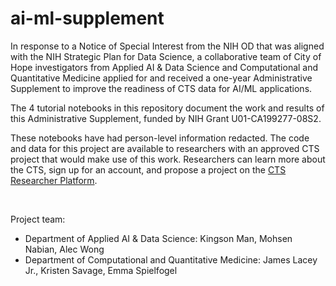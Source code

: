 # ai-ml-supplement

In response to a Notice of Special Interest from the NIH OD that was aligned with the NIH Strategic Plan for Data Science, a collaborative team of City of Hope investigators from Applied AI & Data Science and Computational and Quantitative Medicine applied for and received a one-year Administrative Supplement to improve the readiness of CTS data for AI/ML applications. 

The 4 tutorial notebooks in this repository document the work and results of this Administrative Supplement, funded by NIH Grant U01-CA199277-08S2.

These notebooks have had person-level information redacted. The code and data for this project are available to researchers with an approved CTS project that would make use of this work. Researchers can learn more about the CTS, sign up for an account, and propose a project on the [CTS Researcher Platform](https://calteachersstudy.my.site.com/researchers/s/).

<br>

Project team:
- Department of Applied AI & Data Science: Kingson Man, Mohsen Nabian, Alec Wong
- Department of Computational and Quantitative Medicine: James Lacey Jr., Kristen Savage, Emma Spielfogel

